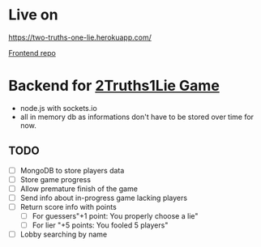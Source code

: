 # Live on
https://two-truths-one-lie.herokuapp.com/

[Frontend repo](https://github.com/pmakowski23/2truths1lieFrontend)

# Backend for [2Truths1Lie Game](https://2truths1lie.netlify.app/)

- node.js with sockets.io
- all in memory db as informations don't have to be stored over time for now.

## TODO

- [ ] MongoDB to store players data
- [ ] Store game progress
- [ ] Allow premature finish of the game
- [ ] Send info about in-progress game lacking players
- [ ] Return score info with points
  - [ ] For guessers"+1 point: You properly choose a lie"
  - [ ] For lier "+5 points: You fooled 5 players"
- [ ] Lobby searching by name 
